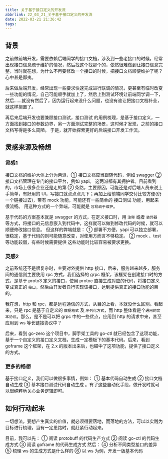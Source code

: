 ```yaml
---
title: 关于基于接口定义的开发流
abbrlink: 22_03_21_关于基于接口定义的开发流
date: 2022-03-21 21:36:42
tags:
---
```


## 背景
之前做前端开发，需要依赖后端同学的接口文档，涉及到一些老接口的时候，经常出现接口信息疏于维护的情况，然后找这个找那个的，依然很难做到让接口信息完整，当时就在想，为什么不再要修改一个接口的时候，把接口文档顺便维护了呢？心中甚是鄙夷。

后来做后端开发，经常出现一些要求快速完成进行联调的情况，更甚至有临时改变一些功能的情况，自己可能顺手就加上了，然后上到测试环境让前端同学调一下，然后……就没有然后了，因为运行起来没什么问题，也没有谁让把接口文档补全，就这样搁置了。

再后来后端开发也要兼顾接口测试，接口测试 的用例梳理，是基于接口定义，一方面找到接口的参数边界，另一方面测试完整的场景，这时候才发现，之前的接口文档写得是多么简陋。
于是，就开始探索更好的后端接口开发工作流。

## 灵感来源及畅想

### 灵感1

接口文档的维护大体上分为两派，① 接口文档应当跟随代码，例如 swagger  ② 接口文档管理在专门的接口平台，例如 yapi。 这两派都有其拥护者。目前看到的，市场上很多企业还是走的第 ② 条路，主要原因，可能还是对后端人员来说上手简单，有好用的 UI，写接口就点点点几下；再加上给前端同学交付比较方便(仍一个链接过去)，带有 mock 功能，可能还有一些简单的 接口测试 功能，用起来很流畅。 用这种方式的一个弊端，可能就是 `容易疏于维护`。

基于代码的方案基本就是 swagger 的方式，在定义接口时，用 `注释` 或者 `装饰器` 等方式，将接口的元信息嵌入到代码中，这样就可以做到修改代码的时候，就可以顺便修改接口信息。 但这样的弊端就是： ① 部署不方便，yapi 可以独立部署，很稳定，基于代码的则可能随意改变，对使用方而言不够稳定。 ② mock 、test 等功能较弱，有些时候需要提供 这些功能时比较容易被要求更换。

### 灵感2

之前系统还不是很复杂时，主要对外提供 http 接口，后来，服务越来越多，服务间的通信则主要使用 rpc 方式，我们选择的 grpc 框架，该框架在创建接口时的方式，是基于 proto3 定义的接口，使用 protoc 直接生成对应的代码，将接口定义变成真正的 `接口`，然后由开发者自行实现该接口，达到提供真正的接口功能的目的。

我在想，http 和 rpc，都是远程通信的方式，从目的上看，本就没什么区别。看起来，只是 rpc 是基于自定义的 `数据格式` 及 `序列化方式`，而 http 整体看是个`通用的文本协议`。那么，是不是可以把 grpc 中的一些优点，应用到 http 的请求中来，甚至应用到 ws 等长链接协议中？

后来，看到 go-zero 这个项目中，脚手架工具的 go-ctl 就已经包含了这项功能，基于一个自定义的接口定义文档，生成一定模板下的基本代码。后来，看到 goframe 这个框架，在 2.x 的版本出来后，也瞄中了这项功能，提供了接口定义的方式。

### 更多的畅想

基于接口定义，我们可以做很多事情，例如： ① 基本代码自动生成 ② 接口文档自动生成 ③ 基本接口测试代码自动生成 。有了这些自动化手段，做开发时就可以很纯粹地关心业务逻辑即可。

## 如何行动起来

一切想法，要想产生真实的价值，就必须得要落地，而落地的方法，可以以实践为目标进行梳理，当有一定思路时，就赶紧行动起来。

目前，我可以先： ① 阅读 protobuff 的代码生产方式  ② 阅读 go-ctl 的代码生成方式  ③ 阅读 goframe 的代码生成方式 
然后： ④ 分析不同类型接口的差异 ⑤ 梳理 ws 的生成方式是什么样的  ⑥ 以 ws 为例，开发一版基本代码
